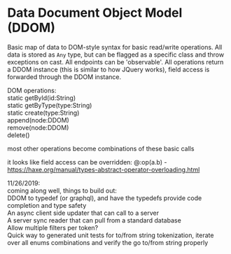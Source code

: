 # Data Document Object Model (DDOM)  

Basic map of data to DOM-style syntax for basic read/write operations. All data is stored as `Any` type, but can be flagged as a specific class and throw exceptions on cast. All endpoints can be 'observable'. All operations return a DDOM instance (this is similar to how JQuery works), field access is forwarded through the DDOM instance.  

DOM operations:  
static getById(id:String)  
static getByType(type:String)  
static create(type:String)  
append(node:DDOM)  
remove(node:DDOM)  
delete()  

most other operations become combinations of these basic calls

it looks like field access can be overridden: @:op(a.b) - https://haxe.org/manual/types-abstract-operator-overloading.html

11/26/2019:  
coming along well, things to build out:  
DDOM to typedef (or graphql), and have the typedefs provide code completion and type safety  
An async client side updater that can call to a server  
A server sync reader that can pull from a standard database  
Allow multiple filters per token?  
Quick way to generated unit tests for to/from string tokenization, iterate over all enums combinations and verify the go to/from string properly  